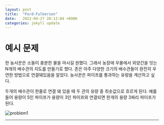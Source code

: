```yaml
---
layout: post
title:  "Ford-Fulkerson"
date:   2022-04-27 20:12:04 +0900
categories: jekyll update
---
```

# 예시 문제

한 농사꾼은 소들이 충분한 물을 마시길 원했다. 그래서 농장에 우물에서 외양간을 잇는 N개의 배수관의 지도를 만들기로 했다. 존은 아주 다양한 크기의 배수관들이 완전히 우연한 방법으로 연결돼있음을 알았다. 농사꾼은 파이프를 통과하는 유량을 계산하고 싶다.

두개의 배수관이 한줄로 연결 돼 있을 때 두 관의 유량 중 최솟값으로 흐르게 된다. 예를 들어 용량이 5인 파이프가 용량이 3인 파이프와 연결되면 한개의 용량 3짜리 파이프가 된다.

![problem1](https://user-images.githubusercontent.com/63089470/165748320-54a1faa5-f610-48ad-b098-aebc7ba04079.jpg)





---